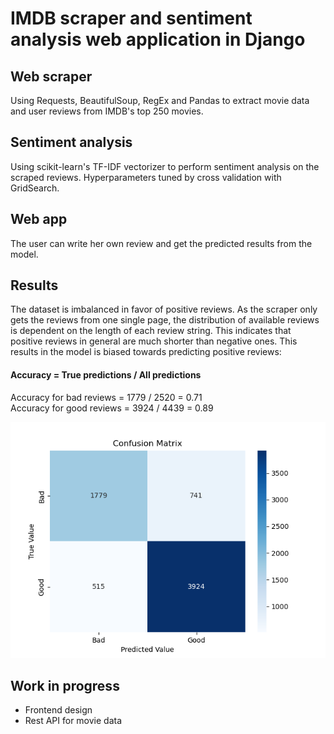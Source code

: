 # IMDB scraper and sentiment analysis web application in Django

## Web scraper
Using Requests, BeautifulSoup, RegEx and Pandas to extract movie data and user reviews from IMDB's top 250 movies.

## Sentiment analysis
Using scikit-learn's TF-IDF vectorizer to perform sentiment analysis on the scraped reviews. Hyperparameters tuned by cross validation with GridSearch. 

## Web app
The user can write her own review and get the predicted results from the model. 

## Results
The dataset is imbalanced in favor of positive reviews. As the scraper only gets the reviews from one single page, the distribution of available reviews is dependent on the length of each review string. This indicates that positive reviews in general are much shorter than negative ones. This results in the model is biased towards predicting positive reviews:

#### Accuracy = True predictions / All predictions
Accuracy for bad reviews = 1779 / 2520 = 0.71 <br>
Accuracy for good reviews = 3924 / 4439 = 0.89

![Confuson Matrix](model/results/ConfusionMatrix.png "Confusion Matrix")

## Work in progress
<ul> 
    <li> Frontend design </li>
    <li> Rest API for movie data </li>


